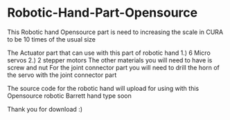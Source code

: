 # Robotic-Hand-Part-Opensource

This Robotic hand Opensource part is need to increasing the scale in CURA to be 10 times of the usual size 

The Actuator part that can use with this part of robotic hand 
1.) 6  Micro servos 
2.) 2 stepper motors
The other materials you will need to have is 
screw and nut 
For the joint connector part you will need to drill the horn of the servo with the joint connector part 

The source code for the robotic hand will upload for using with this Opensource robotic Barrett hand type soon 

Thank you for download :)

